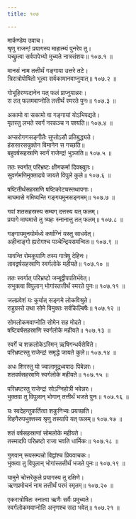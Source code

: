 ```yaml
---
title: १०७

---
```

मार्कण्डेय उवाच।  
श्रृणु राजन्! प्रयागस्य माहात्म्यं पुनरेव तु।  
यच्छ्रुत्वा सर्वपापेभ्यो मुच्यते नात्रसंशयः॥ १०७.१ ॥  
  
मानसं नाम तत्तीर्थं गङ्गाया उत्तरे तटे।  
त्रिरात्रोपोषितो भूत्वा सर्वकामानवाप्नुयात्॥ १०७.२ ॥  
  
गोभूहिरण्यदानेन यत् फलं प्राप्नुयान्नरः।  
स तत् फलमवाप्नोति तत्तीर्थं स्मरते पुनः॥ १०७.३ ॥  
  
अकामो वा सकामो वा गङ्गायां योऽभिपद्यते।  
मृतस्तु लभते स्वर्गं नरकञ्च न पश्यति॥ १०७.४ ॥  
  
अप्सरोगणसङ्गीतैः सुप्तोऽसौ प्रतिबुद्ध्यते।  
हंससारसयुक्तेन विमानेन स गच्छति॥  
बहुवर्षसहस्राणि स्वर्गं राजेन्द्र! भुञ्जति॥ १०७.५ ॥  
  
ततः स्वर्गात् परिभ्रष्टः क्षीणकर्मा दिवश्च्युतः।  
सुवर्णमणिमुक्ताढ्ये जायते विपुले कुले॥ १०७.६ ॥  
  
षष्टितीर्थसहस्राणि षष्टिकोट्यस्तथापगाः।  
माघमासे गमिष्यन्ति गङ्गयमुनसङ्गमम्॥ १०७.७ ॥  
  
गवां शतसहस्रस्य सम्यग् दत्तस्य यत् फलम्।  
प्रयागे माघमासे तु त्र्यहः स्नानात्तु तत् फलम्॥ १०७.८ ॥  
  
गङ्गायमुनयोर्मध्ये कर्षाग्निं यस्तु साधयेत्।  
अहीनाङ्गो ह्यरोगश्च पञ्चेन्द्रियसमन्वितः॥ १०७.९ ॥  
  
यावन्ति रोमकूपाणि तस्य गात्रेषु देहिनः।  
तावद्वर्षसहस्राणि स्वर्गलोके महीयते॥ १०७.१० ॥  
  
ततः स्वर्गात् परिभ्रष्टो जम्बूद्वीपपतिर्भवेत्।  
सभुक्त्वा विपुलान् भोगांस्तत्तीर्थं स्मरते पुनः॥ १०७.११ ॥  
  
जलप्रवेशं यः कुर्यात् सङ्गमे लोकविश्रुते।  
राहुग्रस्ते तथा सोमे विमुक्तः सर्वकिल्बिषैः॥ १०७.१२ ॥  
  
सोमलोकमवाप्नोति सोमेन सह मोदते।  
षष्टिवर्षसहस्राणि स्वर्गलोके महीयते॥ १०७.१३ ॥  
  
स्वर्गे च शक्रलोकेऽस्मिन् ऋषिगन्धर्वसेविते।  
परिभ्रष्टस्तु राजेन्द्र! समृद्धे जायते कुले॥ १०७.१४ ॥  
  
अधः शिरस्तु यो ज्वालामूद्र्ध्वपादः पिबेन्नरः।  
शतवर्षसहस्राणि स्वर्गलोके महीयते॥ १०७.१५ ॥  
  
परिभ्रष्टस्तु राजेन्द्र! सोऽग्निहोत्री भवेन्नरः।  
भुक्तवा तु विपुलान् भोगान् तत्तीर्थं भजते पुनः॥ १०७.१६ ॥  
  
यः स्वदेहन्तुकर्तित्वा शकुनिभ्यः प्रयच्छति।  
विहगैरुपभुक्तस्य श्रृणु तस्यापि यत् फलम्॥ १०७.१७ ॥  
  
शतं वर्षसहस्राणां सोमलोके महीयते।  
तस्मादपि परिभ्रष्टो राजा भवति धार्मिकः॥ १०७.१८ ॥  
  
गुणवान् रूपसम्पन्नो विद्वांश्च प्रियवाचकः।  
भुक्त्वा तु विपुलान् भोगांस्तत्तीर्थं भजते पुनः॥ १०७.१९ ॥  
  
यामुने चोत्तरेकूले प्रयागस्य तु दक्षिणे।  
ऋणप्रमोचनं नाम तत्तीर्थं परमं स्मृतम्॥ १०७.२० ॥  
  
एकरात्रोषितः स्नात्वा ऋणैः सर्वैः प्रमुच्यते।  
स्वर्गलोकमवाप्नोति अनृणश्च सदा भवेत्॥ १०७.२१ ॥